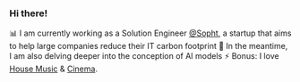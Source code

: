 ### Hi there!

📊 I am currently working as a Solution Engineer [@Sopht](https://sopht.com/en/), a startup that aims to help large companies reduce their IT carbon footprint
🔎 In the meantime, I am also delving deeper into the conception of AI models
⚡ Bonus: I love [House Music](https://open.spotify.com/user/21bwbmnlaao7s4zp7zbgphtyy) & [Cinema](https://trakt.tv/users/reda-pgm).
